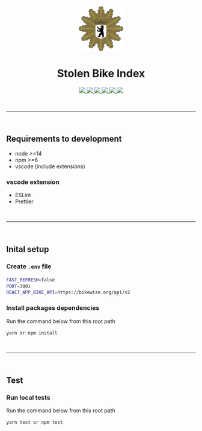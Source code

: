 <p align="center">
  <a href="https://stolen-bikes-index.herokuapp.com/" target="_blank">
    <img src="_docs/berliner_polizei.svg" width="120" />
  </a>
</p>

<h1 align="center">Stolen Bike Index</h1>

<p align="center">
  <a href="https://stolen-bikes-index.herokuapp.com/" target="_blank">
    <img src="https://img.shields.io/badge/-development-red" />
  </a>
  <a href="https://stolen-bikes-index-app.herokuapp.com/" target="_blank">
    <img src="https://img.shields.io/badge/-production-purple" />
  </a>
  <a href="#setup">
    <img src="https://img.shields.io/badge/-documentation-blue" />
  </a>
  <a href="#tests">
    <img src="https://img.shields.io/badge/-tests-yellow" />
  </a>
  <a href="#deploy">
    <img src="https://img.shields.io/badge/-deploy-green" />
  </a>
  <a href="CHANGELOG.md" target="_blank">
    <img src="https://img.shields.io/badge/-changelog-grey" />
  </a>
</p>

<br>

---

<br>

## **Requirements to development**

- node >=14
- npm >=6
- vscode (include extensions)

### vscode extension

- ESLint
- Prettier

<br>

---

<br>
<a name="setup"></a>

## **Inital setup**

### Create `.env` file

```bash
FAST_REFRESH=false
PORT=3001
REACT_APP_BIKE_API=https://bikewise.org/api/v2
```

### Install packages dependencies

Run the command below from this root path

```terminal
yarn or npm install
```

<br>

---

<br>
<a name="tests"></a>

## **Test**

### Run local tests

Run the command below from this root path

```terminal
yarn test or npm test
```
